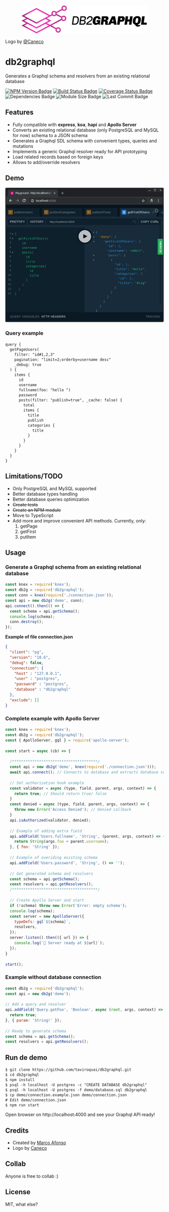 <p align="center">
    <img width="400" height="88" src="/art/logo.png" alt="db2graphql logo" />
</p>

Logo by [@Caneco](https://twitter.com/Caneco)

# db2graphql

Generates a Graphql schema and resolvers from an existing relational database

[![NPM Version Badge](https://img.shields.io/npm/v/db2graphql.svg)](https://www.npmjs.com/package/db2graphql)
[![Build Status Badge](https://travis-ci.org/taviroquai/db2graphql.svg?branch=master)](https://travis-ci.org/taviroquai/db2graphql)
[![Coverage Status Badge](https://coveralls.io/repos/github/taviroquai/db2graphql/badge.svg?branch=master)](https://coveralls.io/github/taviroquai/db2graphql?branch=master)
![Dependencies Badge](https://img.shields.io/david/taviroquai/db2graphql.svg?style=flat)
![Module Size Badge](https://img.shields.io/bundlephobia/min/db2graphql.svg?style=flat)
![Last Commit Badge](https://img.shields.io/github/last-commit/taviroquai/db2graphql.svg?style=flat)

## Features
* Fully compatible with **express**, **koa**, **hapi** and **Apollo Server**
* Converts an existing relational database (only PostgreSQL and MySQL for now) schema to a JSON schema
* Generates a Graphql SDL schema with convenient types, queries and mutations
* Implements a generic Graphql resolver ready for API prototyping
* Load related records based on foreign keys
* Allows to add/override resolvers

## Demo
[![link to youtube video](demo/demo.png)](https://youtu.be/OpsLJvfqM6Q)

### Query example
```gql
query {
  getPageUsers(
    filter: "id#1,2,3"
    pagination: "limit=2;orderby=username desc"
    _debug: true
  ) {
    items {
      id
      username
      fullname(foo: "hello ")
      password
      posts(filter: "publish=true", _cache: false) {
        total
        items {
          title
          publish
          categories {
            title
          }
        }
      }
    }
  }
}
```

## Limitations/TODO
* Only PostgreSQL and MySQL supported
* Better database types handling
* Better database queries optimization
* ~~Create tests~~
* ~~Create an NPM module~~
* Move to TypeScript
* Add more and improve convenient API methods. Currently, only:
    1. getPage
    1. getFirst
    1. putItem

## Usage

### Generate a Graphql schema from an existing relational database
```js
const knex = require('knex');
const db2g = require('db2graphql');
const conn = knex(require('./connection.json'));
const api = new db2g('demo', conn);
api.connect().then(() => {
  const schema = api.getSchema();
  console.log(schema);
  conn.destroy();
});
```

**Example of file connection.json**
```json
{
  "client": "pg",
  "version": "10.6",
  "debug": false,
  "connection": {
    "host" : "127.0.0.1",
    "user" : "postgres",
    "password" : "postgres",
    "database" : "db2graphql"
  },
  "exclude": []
}
```

### Complete example with Apollo Server
```js
const knex = require('knex');
const db2g = require('db2graphql');
const { ApolloServer, gql } = require('apollo-server');

const start = async (cb) => {

  /**************************************/
  const api = new db2g('demo', knex(require('./connection.json')));
  await api.connect(); // Connects to database and extracts database schema

  // Set authorization hook example
  const validator = async (type, field, parent, args, context) => {
    return true; // Should return true/ false
  }
  const denied = async (type, field, parent, args, context) => {
    throw new Error('Access Denied'); // Denied callback
  }
  api.isAuthorized(validator, denied);

  // Example of adding extra field
  api.addField('Users.fullname', 'String', (parent, args, context) => {
    return String(args.foo + parent.username);
  }, { foo: 'String' });

  // Example of overiding existing schema
  api.addField('Users.password', 'String', () => '');

  // Get generated schema and resolvers
  const schema = api.getSchema();
  const resolvers = api.getResolvers();
  /**************************************/

  // Create Apollo Server and start
  if (!schema) throw new Error('Error: empty schema');
  console.log(schema);
  const server = new ApolloServer({
    typeDefs: gql`${schema}`,
    resolvers,
  });
  server.listen().then(({ url }) => {
    console.log(`🚀 Server ready at ${url}`);
  });
}

start();
```

### Example without database connection
```js
const db2g = require('db2graphql');
const api = new db2g('demo');

// Add a query and resolver
api.addField('Query.getFoo', 'Boolean', async (root, args, context) => {
  return true;
}, { param: 'String!' });

// Ready to generate schema
const schema = api.getSchema();
const resolvers = api.getResolvers();
```

## Run de demo
```
$ git clone https://github.com/taviroquai/db2graphql.git
$ cd db2graphql
$ npm install
$ psql -h localhost -U postgres -c "CREATE DATABASE db2graphql"
$ psql -h localhost -U postgres -f demo/database.sql db2graphql
$ cp demo/connection.example.json demo/connection.json
# Edit demo/connection.json
$ npm run start
```

Open browser on http://localhost:4000 and see your Graphql API ready!

## Credits

- Created by [Marco Afonso](https://twitter.com/AfonsoD3v)
- Logo by [Caneco](https://twitter.com/caneco)

## Collab

Anyone is free to collab :)

## License
MIT, what else?

